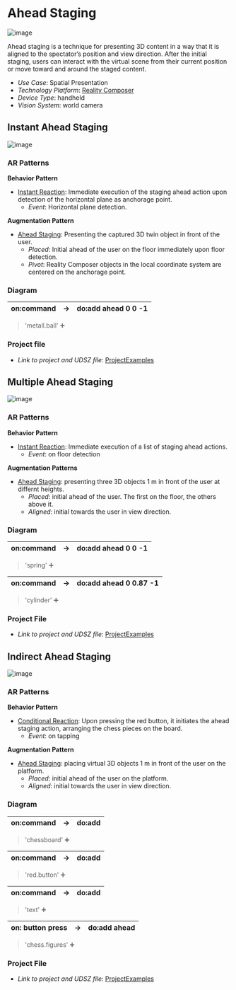 # Ahead Staging

![image](image/Ahead_staging.png)

Ahead staging is a technique for presenting 3D content in a way that it is aligned to the spectator’s position and view direction. After the initial staging, users can interact with the virtual scene from their current position or move toward and around the staged content.

* _Use Case_: Spatial Presentation
* _Technology Platform_: [Reality Composer](../README.md)
* _Device Type_: handheld
* _Vision System_: world camera

## Instant Ahead Staging

![image](image/Metal_ball.png)

### AR Patterns

__Behavior Pattern__

* [Instant Reaction](https://github.com/ARpatterns/catalog/blob/main/behavioral-patterns/instant-reaction.md): Immediate execution of the staging ahead action upon detection of the horizontal plane as anchorage point.
  * _Event_: Horizontal plane detection.

__Augmentation Pattern__

* [Ahead Staging](https://github.com/ARpatterns/catalog/blob/main/augmentation-patterns/ahead-staging.md): Presenting the captured 3D twin object in front of the user.
  * _Placed_: Initial ahead of the user on the floor immediately upon floor detection.
  * _Pivot_: Reality Composer objects in the local coordinate system are centered on the anchorage point.

### Diagram

| on:command | &rarr; | do:add ahead 0 0 -1 |
| ---------: | ------ | ------------------- |

> 'metall.ball' ➕

### Project file

* _Link to project and UDSZ file_: [ProjectExamples](https://github.com/ARpatterns/AppleRealityComposer/tree/main/ProjectExamples/InstantAheadStaging)

## Multiple Ahead Staging

![image](image/Cylinder_spring.png)

### AR Patterns

__Behavior Pattern__

* [Instant Reaction](https://github.com/ARpatterns/catalog/blob/main/behavioral-patterns/instant-reaction.md): Immediate execution of a list of staging ahead actions.
  * _Event_: on floor detection

__Augmentation Patterns__

* [Ahead Staging](https://github.com/ARpatterns/catalog/blob/main/augmentation-patterns/ahead-staging.md): presenting three 3D objects 1 m in front of the user at differnt heights.
  * _Placed_: initial ahead of the user. The first on the floor, the others above it.
  * _Aligned_: initial towards the user in view direction.

### Diagram

| on:command | &rarr; | do:add ahead 0 0 -1 |
| ---------- | ------ | ------------------- |

> 'spring' ➕

| on:command | &rarr; | do:add ahead 0 0.87 -1 |
| ---------- | ------ | ---------------------- |

> 'cylinder' ➕

### Project File

* _Link to project and UDSZ file_: [ProjectExamples](https://github.com/ARpatterns/AppleRealityComposer/tree/main/ProjectExamples/MultipleAheadStaging)

## Indirect Ahead Staging

![image](image/Chessboard.gif)

### AR Patterns

__Behavior Pattern__

* [Conditional Reaction](https://github.com/ARpatterns/catalog/blob/main/behavioral-patterns/conditional-reaction.md): Upon pressing the red button, it initiates the ahead staging action, arranging the chess pieces on the board.
  * _Event_: on tapping

__Augmentation Pattern__

* [Ahead Staging](https://github.com/ARpatterns/catalog/blob/main/augmentation-patterns/ahead-staging.md): placing virtual 3D objects 1 m in front of the user on the platform.
  * _Placed_: initial ahead of the user on the platform.
  * _Aligned_: initial towards the user in view direction.

### Diagram

| on:command | &rarr; | do:add |
| ---------- | ------ | ------ |

> 'chessboard' ➕

| on:command | &rarr; | do:add |
| ---------- | ------ | ------ |

> 'red.button' ➕

| on:command | &rarr; | do:add |
| ---------- | ------ | ------ |

> 'text' ➕

| on: button press | &rarr; | do:add ahead |
| ---------------- | ------ | ------------ |

> 'chess.figures' ➕

### Project File

* _Link to project and UDSZ file_: [ProjectExamples](https://github.com/ARpatterns/AppleRealityComposer/tree/main/ProjectExamples/MultipleAheadStaging)

